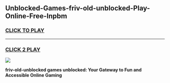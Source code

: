 
## Unblocked-Games-friv-old-unblocked-Play-Online-Free-lnpbm
<h3>
<a href="https://premium76.site?title=friv-old-unblocked&ref=26A">CLICK TO PLAY</a></h3>
<hr>

<h3>
<a href="https://premium76.site?title=friv-old-unblocked&ref=26A">CLICK 2 PLAY</a>
  
</h3>

<a href="https://premium76.site?title=friv-old-unblocked&ref=26A"><img src="https://clearcache.store/games.png"></a>


**friv-old-unblocked games unblocked: Your Gateway to Fun and Accessible Online Gaming**

